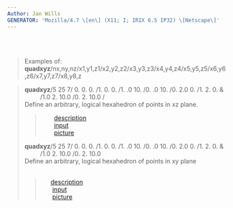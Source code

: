 ```yaml
---
Author: Jan Wills
GENERATOR: 'Mozilla/4.7 \[en\] (X11; I; IRIX 6.5 IP32) \[Netscape\]'
---
```


 \
 

> Examples of:  
> **quadxyz**/nx,ny,nz/x1,y1,z1/x2,y2,z2/x3,y3,z3/x4,y4,z4/x5,y5,z5/x6,y6,z6/x7,y7,z7/x8,y8,z

> **quadxyz**/5 25 7/ 0. 0. 0. /1. 0. 0. /1. .0 10. /0. .0 10. /0. 2.0
> 0. /1. 2. 0. &\
>          /1.0 2. 10.0 /0. 2. 10.0 /\
> Define an arbitrary, logical hexahedron of points in xz plane.
>
> >        [description](quadxyzdes1.md)\
> >        [input](quadxyzin1.md)\
> >        [picture](quadxyz1.gif)
>
> **quadxyz**/5 25 7/ 0. 0. 0. /1. 0. 0. /1. .0 10. /0. .0 10. /0. 2.0
> 0. /1. 2. 0. &\
>          /1.0 2. 10.0 /0. 2. 10.0\
> Define an arbitrary, logical hexahedron of points in xy plane\
>  
>
> >      [description](quadxyzdes2.md)\
> >       [input](quadxyzin2.md)\
> >       [picture](quadxyz2.gif)
